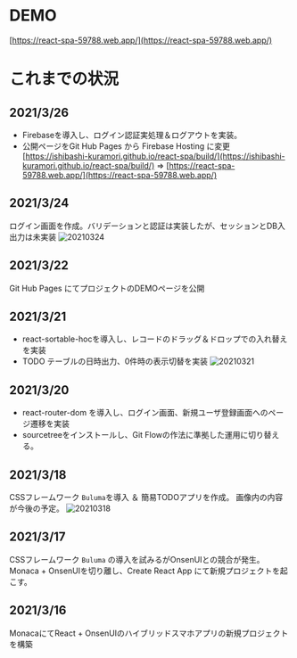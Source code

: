 # DEMO
[https://react-spa-59788.web.app/](https://react-spa-59788.web.app/)

# これまでの状況
## 2021/3/26
* Firebaseを導入し、ログイン認証実処理＆ログアウトを実装。
* 公開ページをGit Hub Pages から Firebase Hosting に変更 [https://ishibashi-kuramori.github.io/react-spa/build/](https://ishibashi-kuramori.github.io/react-spa/build/) ⇒ [https://react-spa-59788.web.app/](https://react-spa-59788.web.app/)

## 2021/3/24
ログイン画面を作成。バリデーションと認証は実装したが、セッションとDB入出力は未実装
![20210324](https://user-images.githubusercontent.com/78581467/112326387-d39ca000-8cf7-11eb-922d-a04c66faaf4c.png)

## 2021/3/22
Git Hub Pages にてプロジェクトのDEMOページを公開

## 2021/3/21
* react-sortable-hocを導入し、レコードのドラッグ＆ドロップでの入れ替えを実装
* TODO テーブルの日時出力、0件時の表示切替を実装
![20210321](https://user-images.githubusercontent.com/78581467/111906602-9edcde80-8a94-11eb-900d-aad75d01cfca.png)

## 2021/3/20
* react-router-dom を導入し、ログイン画面、新規ユーザ登録画面へのページ遷移を実装
* sourcetreeをインストールし、Git Flowの作法に準拠した運用に切り替える。

## 2021/3/18
CSSフレームワーク `Buluma`を導入 ＆ 簡易TODOアプリを作成。
画像内の内容が今後の予定。
![20210318](https://user-images.githubusercontent.com/78581467/111617716-d2b2cc80-8826-11eb-907f-6ba91476f87b.png)

## 2021/3/17
CSSフレームワーク `Buluma` の導入を試みるがOnsenUIとの競合が発生。
Monaca + OnsenUIを切り離し、Create React App にて新規プロジェクトを起こす。

## 2021/3/16
MonacaにてReact + OnsenUIのハイブリッドスマホアプリの新規プロジェクトを構築

